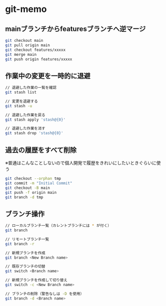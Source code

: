 # git-memo

## mainブランチからfeaturesブランチへ逆マージ

```sh
git checkout main
git pull origin main
git checkout features/xxxxx
git merge main
git push origin features/xxxxx
```

## 作業中の変更を一時的に退避

```sh
// 退避した作業の一覧を確認
git stash list

// 変更を退避する
git stash -u

// 退避した作業を戻る
git stash apply 'stash@{0}'

// 退避した作業を消す
git stash drop 'stash@{0}'
```

## 過去の履歴をすべて削除

※普通はこんなことしないので個人開発で履歴をきれいにしたいときぐらいに使う

```sh
git checkout --orphan tmp
git commit -m "Initial Commit"
git checkout -B main
git push -f origin main
git branch -d tmp
```

## ブランチ操作

```sh
// ローカルブランチ一覧（カレントブランチには * が付く）
git branch

// リモートブランチ一覧
git branch -r

// 新規ブランチを作成
git branch <New Branch name>

// 既存ブランチの切替
git switch <Branch name>

// 新規ブランチを作成して切り替え
git switch -c <New Branch name>

// ブランチの削除（警告なしは -D を使用）
git branch -d <Branch name>
```
